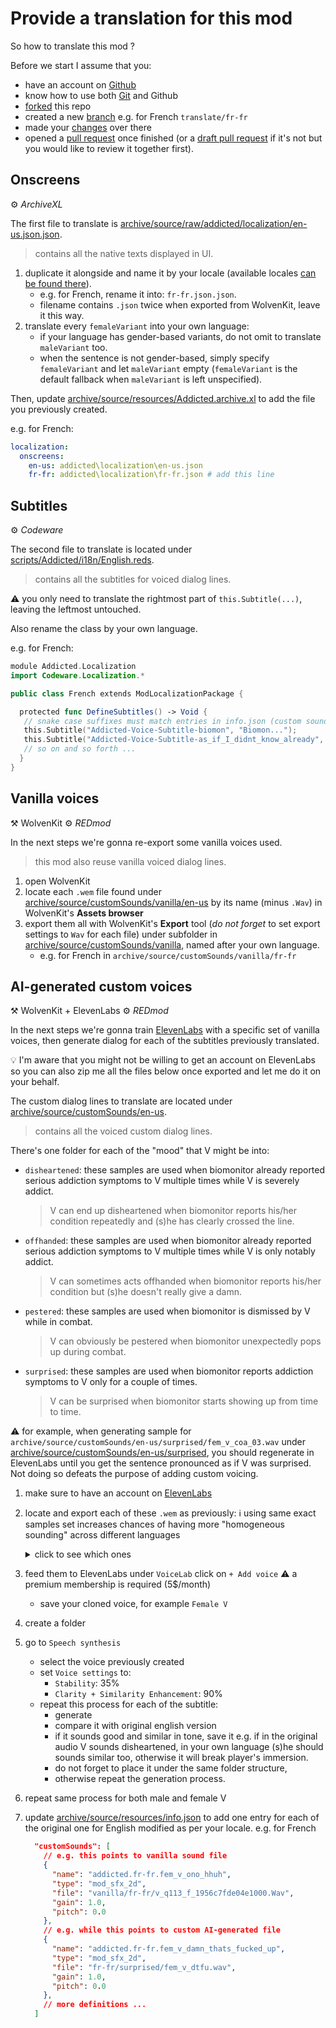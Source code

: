 # Provide a translation for this mod

So how to translate this mod ?

Before we start I assume that you:

- have an account on [Github](https://github.com/)
- know how to use both [Git](https://git-scm.com/) and Github
- [forked](https://docs.github.com/fr/get-started/quickstart/fork-a-repo) this repo
- created a new [branch](https://www.atlassian.com/git/tutorials/using-branches#:~:text=In%20Git%2C%20branches%20are%20a,branch%20to%20encapsulate%20your%20changes.)
e.g. for French `translate/fr-fr`
- made your [changes](https://www.atlassian.com/git/tutorials/saving-changes/git-commit) over there
- opened a [pull request](https://docs.github.com/en/pull-requests/collaborating-with-pull-requests/proposing-changes-to-your-work-with-pull-requests/about-pull-requests) once finished (or a [draft pull request](https://github.blog/2019-02-14-introducing-draft-pull-requests/) if it's not but you would like to review it together first).

## Onscreens

⚙️ _ArchiveXL_

The first file to translate is [archive/source/raw/addicted/localization/en-us.json.json](https://github.com/cyb3rpsych0s1s/4ddicted/blob/beta-0.9.1/archive/source/raw/addicted/localization/en-us.json.json).

> contains all the native texts displayed in UI.

1. duplicate it alongside and name it by your locale (available locales [can be found there](https://github.com/psiberx/cp2077-codeware/wiki/Localization-System)).
   - e.g. for French, rename it into: `fr-fr.json.json`.
   - filename contains `.json` twice when exported from WolvenKit, leave it this way.
2. translate every `femaleVariant` into your own language:
   - if your language has gender-based variants, do not omit to translate `maleVariant` too.
   - when the sentence is not gender-based, simply specify `femaleVariant` and let `maleVariant` empty (`femaleVariant` is the default fallback when `maleVariant` is left unspecified).

Then, update [archive/source/resources/Addicted.archive.xl](https://github.com/cyb3rpsych0s1s/4ddicted/blob/beta-0.9.1/archive/source/resources/Addicted.archive.xl) to add the file you previously created.

e.g. for French:

```yml
localization:
  onscreens:
    en-us: addicted\localization\en-us.json
    fr-fr: addicted\localization\fr-fr.json # add this line
```

## Subtitles

⚙️ _Codeware_

The second file to translate is located under [scripts/Addicted/i18n/English.reds](https://github.com/cyb3rpsych0s1s/4ddicted/blob/beta-0.9.1/scripts/Addicted/i18n/English.reds).

> contains all the subtitles for voiced dialog lines.

⚠️ you only need to translate the rightmost part of `this.Subtitle(...)`, leaving the leftmost untouched.

Also rename the class by your own language.

e.g. for French:

```swift
module Addicted.Localization
import Codeware.Localization.*

public class French extends ModLocalizationPackage {

  protected func DefineSubtitles() -> Void {
   // snake case suffixes must match entries in info.json (custom sounds)
   this.Subtitle("Addicted-Voice-Subtitle-biomon", "Biomon...");
   this.Subtitle("Addicted-Voice-Subtitle-as_if_I_didnt_know_already", "Comme si j'étais pas au courant...");
   // so on and so forth ...
  }
}
```

## Vanilla voices

⚒️ WolvenKit
⚙️ _REDmod_

In the next steps we're gonna re-export some vanilla voices used.

> this mod also reuse vanilla voiced dialog lines.

1. open WolvenKit
2. locate each `.wem` file found under [archive/source/customSounds/vanilla/en-us](https://github.com/cyb3rpsych0s1s/4ddicted/blob/beta-0.9.1/archive/source/customSounds/vanilla/en-us) by its name (minus `.Wav`) in WolvenKit's **Assets browser**
3. export them all with WolvenKit's **Export** tool (_do not forget_ to set export settings to `Wav` for each file) under subfolder in [archive/source/customSounds/vanilla](https://github.com/cyb3rpsych0s1s/4ddicted/blob/beta-0.9.1/archive/source/customSounds/vanilla), named after your own language.
    - e.g. for French in `archive/source/customSounds/vanilla/fr-fr`

## AI-generated custom voices

⚒️ WolvenKit + ElevenLabs
⚙️ _REDmod_

In the next steps we're gonna train [ElevenLabs](https://beta.elevenlabs.io/) with a specific set of vanilla voices, then generate dialog for each of the subtitles previously translated.

💡 I'm aware that you might not be willing to get an account on ElevenLabs so you can also zip me all the files below once exported and let me do it on your behalf.

The custom dialog lines to translate are located under [archive/source/customSounds/en-us](https://github.com/cyb3rpsych0s1s/4ddicted/blob/beta-0.9.1/archive/source/customSounds/en-us).

> contains all the voiced custom dialog lines.

There's one folder for each of the "mood" that V might be into:

- `disheartened`: these samples are used when biomonitor already reported serious addiction symptoms to V multiple times while V is severely addict.
  > V can end up disheartened when biomonitor reports his/her condition repeatedly and (s)he has clearly crossed the line.

- `offhanded`: these samples are used when biomonitor already reported serious addiction symptoms to V multiple times while V is only notably addict.
  > V can sometimes acts offhanded when biomonitor reports his/her condition but (s)he doesn't really give a damn.

- `pestered`: these samples are used when biomonitor is dismissed by V while in combat.
  > V can obviously be pestered when biomonitor unexpectedly pops up during combat.

- `surprised`: these samples are used when biomonitor reports addiction symptoms to V only for a couple of times.
  > V can be surprised when biomonitor starts showing up from time to time.

⚠️ for example, when generating sample for `archive/source/customSounds/en-us/surprised/fem_v_coa_03.wav` under [archive/source/customSounds/en-us/surprised](https://github.com/cyb3rpsych0s1s/4ddicted/blob/beta-0.9.1/archive/source/customSounds/en-us/surprised), you should regenerate in ElevenLabs until you get the sentence pronounced as if V was surprised. Not doing so defeats the purpose of adding custom voicing.

1. make sure to have an account on [ElevenLabs](https://beta.elevenlabs.io/)
2. locate and export each of these `.wem` as previously:
  ℹ️ using same exact samples set increases chances of having more "homogeneous sounding" across different languages

    <details><summary>click to see which ones</summary>

    1. `v_scene_aaron_mccarlson_default_f_1b6ed94ce5559000`
    2. `v_scene_aaron_mccarlson_default_f_1b77e03246559000`
    3. `v_scene_benedict_mcadams_default_f_1b1b1ce0be2c5000`
    4. `v_scene_claire_default_f_1b0c1373382b6000`
    5. `v_scene_dakota_smith_defaut_f_1ad786e65246b000`
    6. `v_scene_dakota_smith_defaut_f_1b30dc13f92ef000`
    7. `v_scene_dakota_smith_defaut_f_1936caecd649d000`
    8. `v_scene_dakota_smith_defaut_f_1936cf055549d000`
    9. `v_scene_dan_default_f_1b1bed3cac29f000`
    10. `v_scene_delamain_default_f_1b3f1d1f6b386000`
    11. `v_scene_delamain_default_f_182ac718234ea000`
    12. `v_scene_dex_default_f_1b2f30a75929f000`
    13. `v_scene_dex_default_f_182ad40c364ea000`
    14. `v_scene_jackie_default_f_1b2f97e30c2c5004`
    15. `v_scene_jackie_default_f_1b2f687cef2c5000`
    16. `v_scene_jackie_default_f_1b2fa81c242c5000`
    17. `v_scene_jackie_default_f_1b2fa2734c2c5000`
    18. `v_scene_jackie_default_f_1b2fae69a12c5000`
    19. `v_scene_jackie_default_f_1b2fb2c5892c5000`
    20. `v_scene_jackie_default_f_1b2fb6a25c2c5000`
    21. `v_scene_jackie_default_f_1b2fb479f32c5000`
    22. `v_scene_jackie_default_f_1b2fc8db0d2c5000`
    23. `v_scene_jackie_default_f_1b302c10c12c5000`
    24. `v_scene_wakako_okada_default_f_1b68a843092b6000`
    25. `v_scenes_f_1a7c32d2e947a000`

    </details>

3. feed them to ElevenLabs under `VoiceLab` click on `+ Add voice`
    ⚠️ a premium membership is required (5$/month)
    - save your cloned voice, for example `Female V`
4. create a folder 
5. go to `Speech synthesis`
    - select the voice previously created
    - set `Voice settings` to:
      - `Stability`: 35%
      - `Clarity + Similarity Enhancement`: 90%
    - repeat this process for each of the subtitle:
      - generate
      - compare it with original english version
      - if it sounds good and similar in tone, save it
        e.g. if in the original audio V sounds disheartened, in your own language (s)he should sounds similar too, otherwise it will break player's immersion.
      - do not forget to place it under the same folder structure, 
      - otherwise repeat the generation process.
6. repeat same process for both male and female V
7. update [archive/source/resources/info.json](https://github.com/cyb3rpsych0s1s/4ddicted/blob/beta-0.9.1/archive/source/resources/info.json) to add one entry for each of the original one for English modified as per your locale.
  e.g. for French

    ```json
      "customSounds": [
        // e.g. this points to vanilla sound file
        {
          "name": "addicted.fr-fr.fem_v_ono_hhuh",
          "type": "mod_sfx_2d",
          "file": "vanilla/fr-fr/v_q113_f_1956c7fde04e1000.Wav",
          "gain": 1.0,
          "pitch": 0.0
        },
        // e.g. while this points to custom AI-generated file
        {
          "name": "addicted.fr-fr.fem_v_damn_thats_fucked_up",
          "type": "mod_sfx_2d",
          "file": "fr-fr/surprised/fem_v_dtfu.wav",
          "gain": 1.0,
          "pitch": 0.0
        },
        // more definitions ...
      ]
    ```

